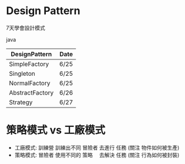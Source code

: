 # Design Pattern

7天學會設計模式

java

DesignPattern   | Date
--------------- | ------------
SimpleFactory   | 6/25
Singleton       | 6/25
NormalFactory   | 6/25
AbstractFactory | 6/26
Strategy        | 6/27


# 策略模式 vs 工廠模式

- 工廠模式: 訓練營 訓練出不同 冒險者 去進行 任務 (關注 物件如何被生產)
- 策略模式: 冒險者 使用不同的 策略　 去解決 任務 (關注 行為如何被封裝)
